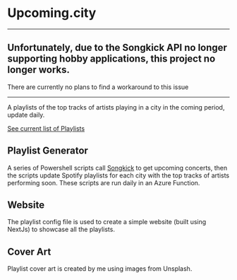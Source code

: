 # Upcoming.city

----------

## Unfortunately, due to the Songkick API no longer supporting hobby applications, this project no longer works.

There are currently no plans to find a workaround to this issue

----------

A playlists of the top tracks of artists playing in a city in the coming period, update daily.

[See current list of Playlists](https://www.upcoming.city)

## Playlist Generator
A series of Powershell scripts call [Songkick](https://songkick.com/) to get upcoming concerts, then the scripts update Spotify playlists for each city with the top tracks of artists performing soon. These scripts are run daily in an Azure Function.

## Website
The playlist config file is used to create a simple website (built using NextJs) to showcase all the playlists.

## Cover Art
Playlist cover art is created by me using images from Unsplash.
